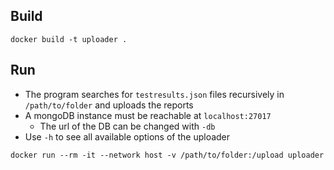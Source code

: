 ## Build
```
docker build -t uploader .
```

## Run
* The program searches for `testresults.json` files recursively in `/path/to/folder` and uploads the reports
* A mongoDB instance must be reachable at `localhost:27017`
    * The url of the DB can be changed with `-db`
* Use `-h` to see all available options of the uploader 

```
docker run --rm -it --network host -v /path/to/folder:/upload uploader
```

